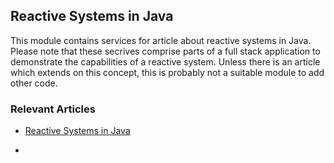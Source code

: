 ## Reactive Systems in Java

This module contains services for article about reactive systems in Java. Please note that these secrives comprise parts of a full stack application to demonstrate the capabilities of a reactive system. Unless there is an article which extends on this concept, this is probably not a suitable module to add other code.

### Relevant Articles

- [Reactive Systems in Java](https://www.baeldung.com/java-reactive-systems)

- 